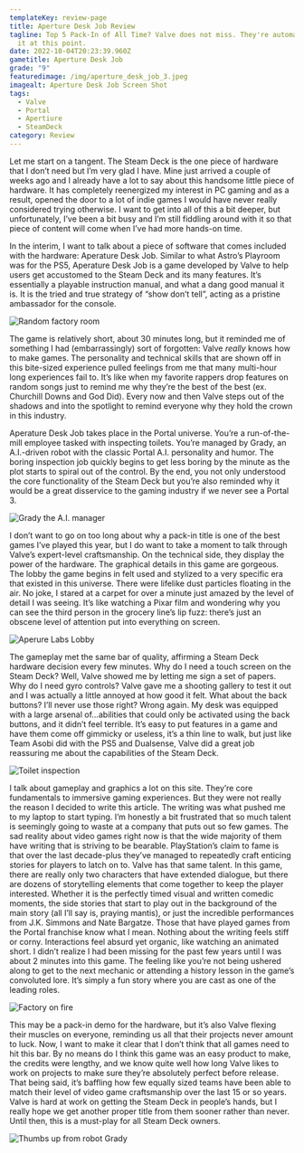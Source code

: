 ```yaml
---
templateKey: review-page
title: Aperture Desk Job Review
tagline: Top 5 Pack-In of All Time? Valve does not miss. They're automatic with
  it at this point.
date: 2022-10-04T20:23:39.960Z
gametitle: Aperture Desk Job
grade: "9"
featuredimage: /img/aperture_desk_job_3.jpeg
imagealt: Aperture Desk Job Screen Shot
tags:
  - Valve
  - Portal
  - Apertiure
  - SteamDeck
category: Review
---
```

Let me start on a tangent. The Steam Deck is the one piece of hardware that I don’t need but I’m very glad I have. Mine just arrived a couple of weeks ago and I already have a lot to say about this handsome little piece of hardware. It has completely reenergized my interest in PC gaming and as a result, opened the door to a lot of indie games I would have never really considered trying otherwise. I want to get into all of this a bit deeper, but unfortunately, I’ve been a bit busy and I’m still fiddling around with it so that piece of content will come when I’ve had more hands-on time.

In the interim, I want to talk about a piece of software that comes included with the hardware: Aperature Desk Job. Similar to what Astro’s Playroom was for the PS5, Aperature Desk Job is a game developed by Valve to help users get accustomed to the Steam Deck and its many features. It’s essentially a playable instruction manual, and what a dang good manual it is. It is the tried and true strategy of “show don’t tell”, acting as a pristine ambassador for the console.



![Random factory room](/img/aperture_desk_job_5.jpeg "Random factory room")



The game is relatively short, about 30 minutes long, but it reminded me of something I had (embarrassingly) sort of forgotten: Valve *really* knows how to make games. The personality and technical skills that are shown off in this bite-sized experience pulled feelings from me that many multi-hour long experiences fail to. It’s like when my favorite rappers drop features on random songs just to remind me why they’re the best of the best (ex. Churchill Downs and God Did). Every now and then Valve steps out of the shadows and into the spotlight to remind everyone why they hold the crown in this industry.

Aperature Desk Job takes place in the Portal universe. You’re a run-of-the-mill employee tasked with inspecting toilets. You’re managed by Grady, an A.I.-driven robot with the classic Portal A.I. personality and humor. The boring inspection job quickly begins to get less boring by the minute as the plot starts to spiral out of the control. By the end, you not only understood the core functionality of the Steam Deck but you’re also reminded why it would be a great disservice to the gaming industry if we never see a Portal 3.



![Grady the A.I. manager](/img/1902490_screenshots_20221004122539_1.jpeg "Grady the A.I. manager")



I don’t want to go on too long about why a pack-in title is one of the best games I’ve played this year, but I do want to take a moment to talk through Valve’s expert-level craftsmanship. On the technical side, they display the power of the hardware. The graphical details in this game are gorgeous. The lobby the game begins in felt used and stylized to a very specific era that existed in this universe. There were lifelike dust particles floating in the air.  No joke, I stared at a carpet for over a minute just amazed by the level of detail I was seeing. It’s like watching a Pixar film and wondering why you can see the third person in the grocery line’s lip fuzz: there’s just an obscene level of attention put into everything on screen.



![Aperure Labs Lobby](/img/aperture_desk_job_4.jpeg "Aperure Labs Lobby")



The gameplay met the same bar of quality, affirming a Steam Deck hardware decision every few minutes. Why do I need a touch screen on the Steam Deck? Well, Valve showed me by letting me sign a set of papers. Why do I need gyro controls? Valve gave me a shooting gallery to test it out and I was actually a little annoyed at how good it felt. What about the back buttons? I’ll never use those right? Wrong again. My desk was equipped with a large arsenal of…abilities that could only be activated using the back buttons, and it didn’t feel terrible. It’s easy to put features in a game and have them come off gimmicky or useless, it’s a thin line to walk, but just like Team Asobi did with the PS5 and Dualsense, Valve did a great job reassuring me about the capabilities of the Steam Deck.



![Toilet inspection](/img/aperture_desk_job_7.jpeg "Toilet inspection")



I talk about gameplay and graphics a lot on this site. They’re core fundamentals to immersive gaming experiences. But they were not really the reason I decided to write this article. The writing was what pushed me to my laptop to start typing. I’m honestly a bit frustrated that so much talent is seemingly going to waste at a company that puts out so few games. The sad reality about video games right now is that the wide majority of them have writing that is striving to be bearable. PlayStation’s claim to fame is that over the last decade-plus they’ve managed to repeatedly craft enticing stories for players to latch on to. Valve has that same talent. In this game, there are really only two characters that have extended dialogue, but there are dozens of storytelling elements that come together to keep the player interested. Whether it is the perfectly timed visual and written comedic moments, the side stories that start to play out in the background of the main story (all I’ll say is, praying mantis), or just the incredible performances from J.K. Simmons and Nate Bargatze. Those that have played games from the Portal franchise know what I mean. Nothing about the writing feels stiff or corny. Interactions feel absurd yet organic, like watching an animated short. I didn’t realize I had been missing for the past few years until I was about 2 minutes into this game. The feeling like you’re not being ushered along to get to the next mechanic or attending a history lesson in the game’s convoluted lore. It’s simply a fun story where you are cast as one of the leading roles. 



![Factory on fire](/img/ss_ff4abec4388bc5e99a9968141dd8c3632ef542bd.1920x1080.jpg "Factory on fire")



This may be a pack-in demo for the hardware, but it’s also Valve flexing their muscles on everyone, reminding us all that their projects never amount to luck. Now, I want to make it clear that I don’t think that all games need to hit this bar. By no means do I think this game was an easy product to make, the credits were lengthy, and we know quite well how long Valve likes to work on projects to make sure they’re absolutely perfect before release. That being said, it’s baffling how few equally sized teams have been able to match their level of video game craftsmanship over the last 15 or so years. Valve is hard at work on getting the Steam Deck in people’s hands, but I really hope we get another proper title from them sooner rather than never. Until then, this is a must-play for all Steam Deck owners.



![Thumbs up from robot Grady](/img/yhunhamuhqr2npujg6d7q8.jpeg "Thumbs up from robot Grady")